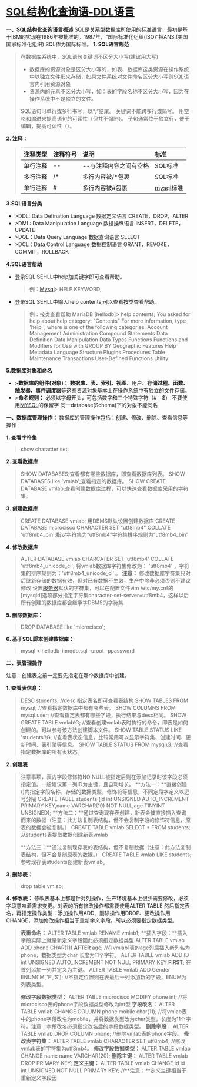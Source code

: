 # [SQL结构化查询语-DDL语言](https://www.yisu.com/zixun/5927.html)

**一、SQL结构化查询语言概述**
SQL是[关系型数据库](https://www.yisu.com/mysql/)所使用的标准语言，最初是基于IBM的实现在1986年被批准的。1987年，“国际标准化组织(ISO)”把ANSI(美国国家标准化组织) SQL作为国际标准。
**1. SQL语言规范**

> 在数据库系统中，SQL语句关键词不区分大小写(建议用大写)
>
> - 数据库的资源对象是区分大小写的，如表、数据库这类资源在操作系统中以独立文件形来存储，如果文件系统对文件命名区分大小写则SQL语言内引用资源对象
> - 资源内的元素不区分大小写，如：表的字段名称不区分大小写，因为在操作系统中不是独立的文件。
>
> SQL语句可单行或多行书写，以“;”结尾。
> 关键词不能跨多行或简写。
> 用空格和缩进来提高语句的可读性（但并不强制）。
> 子句通常位于独立行，便于编辑，提高可读性（）。

**2. 注释：**

> | 注释类型 | 注释符号 | 说明                   | 标准                                     |
> | :------- | :------- | :--------------------- | :--------------------------------------- |
> | 单行注释 | --       | --与注释内容之间有空格 | SQL标准                                  |
> | 多行注释 | /*       | 多行内容被/*包裹       | SQL标准                                  |
> | 单行注释 | #        | 多行内容被#包裹        | [mysql](https://www.yisu.com/mysql/)标准 |

**3.SQL语言分类**

- \>DDL: Data Defination Language 数据定义语言
  CREATE，DROP，ALTER
- \>DML: Data Manipulation Language 数据操纵语言
  INSERT，DELETE，UPDATE
- \>DQL：Data Query Language 数据查询语言
  SELECT
- \>DCL：Data Control Language 数据控制语言
  GRANT，REVOKE，COMMIT，ROLLBACK

**4.SQL语言帮助**

- 登录SQL SEHLL中help加关键字即可查看帮助。

  > 例：[Mysql](https://www.yisu.com/mysql/)> HELP KEYWORD;

- 登录SQL SEHLL中输入help contents;可以查看按类查看帮助。

  > 例：按类查看帮助
  > MariaDB [hellodb]> help contents;
  > You asked for help about help category: "Contents"
  > For more information, type 'help <item>', where <item> is one of the following
  > categories:
  > Account Management
  > Administration
  > Compound Statements
  > Data Definition
  > Data Manipulation
  > Data Types
  > Functions
  > Functions and Modifiers for Use with GROUP BY
  > Geographic Features
  > Help Metadata
  > Language Structure
  > Plugins
  > Procedures
  > Table Maintenance
  > Transactions
  > User-Defined Functions
  > Utility

**5.数据库对象和命名**

- \>**数据库的组件(对象)：**
  **数据库、表、索引、视图**、用户、**存储过程、函数、触发器、事件调度器**等这些资源对象基本上在操作系统中有独立的文件存储。
- \>**命名规则：**
  必须以字母开头，可包括数字和三个特殊字符（# _ $）
  不要使用[MYSQL](https://www.yisu.com/mysql/)的保留字
  同一database(Schema)下的对象不能同名

**一、数据库管理操作：**
数据库的管理操作包括：创建、修改、删除、查看信息等操作

**1. 查看字符集**

> show character set;

**2. 查看数据库**

> SHOW DATABASES;查看都有哪些数据库，即查看数据库列表。
> SHOW DATABASES like 'vmlab';查看指定的数据库。
> SHOW CREATE DATABASE vmlab;查看创建数据库过程，可以快速查看数据库采用的字符集。

**3. 创建数据库**

> CREATE DATABASE vmlab; 用DBMS默认设置创建数据库
> CREATE DATABASE microcisco CHARACTER SET "utf8mb4" COLLATE 'utf8mb4_bin';指定字符集为“utf8mb4”字符集排序规则为“utf8mb4_bin”

**4. 修改数据库**

> ALTER DATABASE vmlab CHARCATER SET 'utf8mb4' COLLATE 'utf8mb4_unicode_ci';
> 将vmlab数据库字符集修改为： 'utf8mb4' ，字符集的排序规则为：'utf8mb4_unicode_ci' 。
> **注意：**
> 修改数据库字符集只对后继新存储的数据有效，但对已有数据不生效，生产中除非必须否则不建议修改
> 设置[服务器](https://www.yisu.com/)默认的字符集，可以在配置文件vim /etc/my.cnf的[mysqld]选项部分指定字符集character-set-server=utf8mb4，这样以后所有创建的数据库都会继承字DBMS的字符集

**5. 删除数据库：**

> DROP DATABASE like 'microcisco';

**6. 基于SQL脚本创建数据库：**

> mysql < hellodb_innodb.sql -uroot -ppassword

**二、表管理操作**

注意：创建表之前一定要先指定在哪个数据库中创建。

**1. 查看表信息：**

> DESC students; //desc 指定表名即可查看表结构
> SHOW TABLES FROM mysql; //查看指定数据库中都有哪些表。
> SHOW COLUMNS FROM mysql.user; //查看指定表都有哪些字段，执行结果与desc相同。
> SHOW CREATE TABLE vmlab\G; //查看创建vmlab表时执行的命令，即表是如何创建的。可以参考该方法创建脚本文件。
> SHOW TABLE STATUS LIKE 'students'\G; //查看表状态信息，比较常用可以显示字符集、创建时间、更新时间、表引擎等信息。
> SHOW TABLE STATUS FROM mysql\G; //查看指定数据库的所有表状态。

**2. 创建表**

> 注意事项，表内字段修饰符NO NULL被指定后则在添加记录时该字段必须指定值。一般建议第一列ID为主键，且自动增长。
> **方法一：**直接创建 ()内指定字段名称，存储的数据类型，修饰符等信息，不同定段字定义以逗号分隔
> CREATE TABLE students (id int UNSIGNED AUTO_INCREMENT PRIMARY KEY,name VARCHAR(10) NOT NULL,age TINYINT UNSIGNED);
> **方法二：**通过查询现存表创建，新表会被直接插入查询而来的数据（注意：此方法复制表结构，但不会复制字段的修饰符信息，原表的数据会被复制。）
> CREATE TABLE vmlab SELECT * FROM students;从students表提取数据创建新表vmlab
>
> **方法三：**通过复制现存表的表结构，但不复制数据（注意：此方法复制表结构，但不会复制原表的数据。）
> CREATE TABLE vmlab LIKE students;参考现存表students创建新表vmlab。

**3. 删除表：**

> drop table vmlab;

**4. 修改表：**
修改表基本上都是针对列操作，生产环境基本上很少需要修改，必须字段意味着需求变更。对表的所有修改操作都需要使用ALTER TABLE 然后指定表名，再指定操作类型：添加操作用ADD、删除操作用DROP、更改操作用CHANGE，添加修改操作相当于重新字义字段，所以必须要指定数据类型。

> **表重命名：** ALTER TABLE vmlab RENAME vmlab1;
> **插入字段：**插入字段实际上就是新定义字段因此必须指定数据类型
> ALTER TABLE vmlab ADD phone CHAR(11) **AFTER** age; //在vmlab1表的age列后插入新列名为phone，数据类型为char 长度为11个字符。
> ALTER TABLE vmlab ADD ID int UNSIGNED AUTO_INCREMENT NOT NULL PRIMARY KEY **FIRST**; 在首列添加一列并定义为主键。
> ALTER TABLE vmlab ADD Gender ENUM('M','F','S'); //不指定位置则在表最后一列添加新的字段，ENUM为列表类型。
>
> **修改字段数据类型：**
> ALTER TABLE microcisco MODIFY phone int; //将microcisco表的phone字段数据类型修改为int型
> **字段改名：**
> ALTER TABLE vmlab CHANGE COLUMN phone mobile char(11); //将vmlab表中的phone字段改名为mobile，并将数据类型改为char类型，长度为11个字符。注意：字段改名必须指定改名后的字段数据类型。
> **删除字段：**
> ALTER TABLE vmlab DROP COLUMN phone; //删除vmlab表的phone字段。
> **修改表字符集：**
> ALTER TABLE vmlab CHARACTER SET utf8mb4; //修改vmlab表的字符集为utf8mb4。
> **修改字段数据类型：**
> ALTER TABLE vmlab CHANGE name name VARCHAR(20);
> **删除主键：**
> ALTER TABLE vmlab DROP PRIMARY KEY;
> **定义主键：**
> ALTER TABLE vmlab CHANGE id id int UNSIGNED NOT NULL PRIMARY KEY; //**注意：**定义主键相当于重新定义字段因